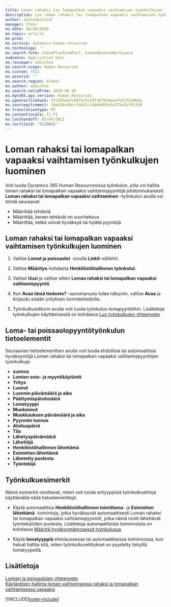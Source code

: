 ```yaml
---
title: Loman rahaksi tai lomapalkan vapaaksi vaihtamisen työnkulkujen luominen
description: Luo loman rahaksi tai lomapalkan vapaaksi vaihtamisen työnkulku, jonka avulla voit hallita loman rahaksi tai lomapalkan vapaaksi vaihtamista johdonmukaisesti Dynamics 365 Human Resourcesissa.
author: andreabichsel
manager: tfehr
ms.date: 08/20/2020
ms.topic: article
ms.prod: ''
ms.service: dynamics-human-resources
ms.technology: ''
ms.search.form: LeavePlanFormPart, LeaveAbsenceWorkspace
audience: Application User
ms.reviewer: anbichse
ms.search.scope: Human Resources
ms.custom: 7521
ms.assetid: ''
ms.search.region: Global
ms.author: anbichse
ms.search.validFrom: 2020-08-20
ms.dyn365.ops.version: Human Resources
ms.openlocfilehash: 4732b5dafc8074c5c59f10f02bbee7e22f51960a
ms.sourcegitcommit: 18e626c49ccfdb12c1484b985e3a275e51f61320
ms.translationtype: HT
ms.contentlocale: fi-FI
ms.lasthandoff: 02/04/2021
ms.locfileid: "5116041"
---
```

# <a name="create-a-buy-and-sell-leave-request-workflow"></a>Loman rahaksi tai lomapalkan vapaaksi vaihtamisen työnkulkujen luominen

Voit luoda Dynamics 365 Human Resourcesissa työnkulun, jolla voi hallita loman rahaksi tai lomapalkan vapaaksi vaihtamispyyntöjä johdonmukaisesti. **Loman rahaksi tai lomapalkan vapaaksi vaihtaminen** -työnkulun avulla voi tehdä seuraavat:

- Määrittää tehtäviä
- Määrittää, kenen tehtävät on suoritettava
- Määrittää, ketkä voivat hyväksyä tai hylätä pyyntöjä

## <a name="create-a-buy-and-sell-leave-request-workflow"></a>Loman rahaksi tai lomapalkan vapaaksi vaihtamisen työnkulkujen luominen

1. Valitse **Lomat ja poissaolot** -sivulla **Linkit**-välilehti.

2. Valitse **Määritys**-kohdasta **Henkilöstöhallinnon työnkulut**.

3. Valitse **Uusi** ja valitse sitten **Loman rahaksi tai lomapalkan vapaaksi vaihtamispyyntö**. 

4. Kun **Avaa tämä tiedosto?** -sanomaruutu tulee näkyviin, valitse **Avaa** ja kirjaudu sisään yrityksen tunnistetiedoilla.

5. Työnkulkueditorin avulla voit luoda työnkulun lomapyyntöihin. Lisätietoja työnkulkujen käyttämisestä on kohdassa [Luo työnkulkujen yhteenveto](https://docs.microsoft.com/dynamics365/fin-ops-core/fin-ops/organization-administration/create-workflow?toc=/dynamics365/commerce/toc.json.)

## <a name="leave-and-absence-request-workflow-data-elements"></a>Loma- tai poissaolopyyntötyönkulun tietoelementit

Seuraavien tietoelementtien avulla voit luoda ehdollisia tai automaattisia hyväksyntöjä Loman rahaksi tai lomapalkan vapaaksi vaihtamispyyntöjen työnkulkuja:

- **summa**
- **Lomien osto- ja myyntikäytäntö**
- **Yritys**
- **Luonut**
- **Luonnin päivämäärä ja aika**
- **Päättymispäivämäärä**
- **Lomatyyppi**
- **Muokannut**
- **Muokkauksen päivämäärä ja aika**
- **Pyynnön tunnus**
- **Aloituspäivä**
- **Tila** 
- **Lähetyspäivämäärä**
- **Lähettäjä**
- **Henkilöstöhallinnon lähettämä**
- **Esimiehen lähettämä**
- **Lähetetty puolesta**
- **Työntekijä**

## <a name="workflow-examples"></a>Työnkulkuesimerkit

Nämä esimerkit osoittavat, miten voit luoda erityyppisiä työnkulkuehtoja käyttämällä näitä tietoelementtejä:

- Käytä automaattisia **Henkilöstöhallinnon toimittama**- ja **Esimiehen lähettämä** -toimintoja, jotka hyväksyvät automaattisesti Loman rahaksi tai lomapalkan vapaaksi vaihtamispyynnöt, jotka nämä roolit lähettävät työntekijöiden puolesta. Lisätietoja automaattisista toiminnoista on kohdassa [Määritä hyväksyntäprosessit työnkulussa](https://docs.microsoft.com/dynamics365/fin-ops-core/fin-ops/organization-administration/configure-approval-process-workflow).

- Käytä **lomatyyppiä** ehtolauseessa tai automaattisessa toiminnossa, kun haluat hallita sitä, miten työnkulkureititykset on pyydetty tietyillä lomatyypeillä.

## <a name="see-also"></a>Lisätietoja

[Lomien ja poissaolojen yhteenveto](hr-leave-and-absence-overview.md)<br>
[Käytäntöjen hallinta loman vaihtamisessa rahaksi ja lomapalkan vaihtamisessa vapaaksi](hr-leave-and-absence-manage-buy-and-sell-leave-policies.md)



[!INCLUDE[footer-include](../includes/footer-banner.md)]